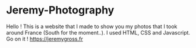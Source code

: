 # Jeremy-Photography
Hello ! This is a website that I made to show you my photos that I took around France (South for the moment..). I used HTML, CSS and Javascript. Go on it !
https://jeremygross.fr
